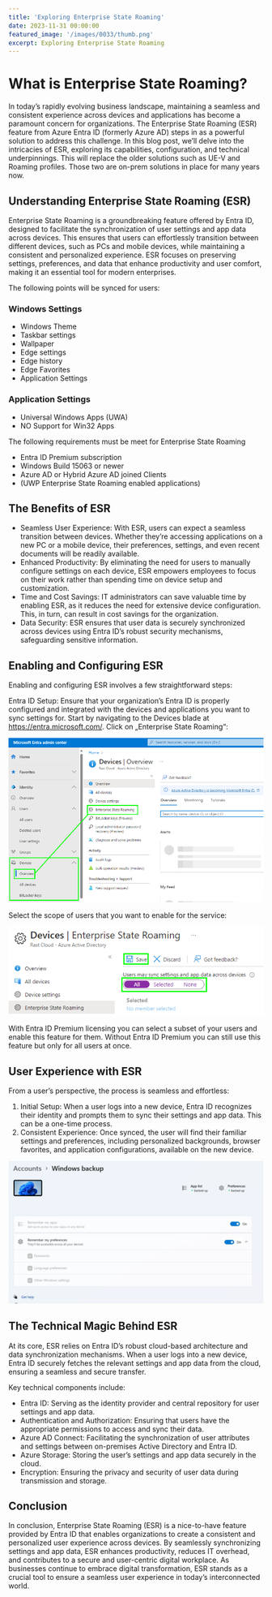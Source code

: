 ```yaml
---
title: 'Exploring Enterprise State Roaming'
date: 2023-11-31 00:00:00
featured_image: '/images/0033/thumb.png'
excerpt: Exploring Enterprise State Roaming
---
```


# What is Enterprise State Roaming?

In today’s rapidly evolving business landscape, maintaining a seamless and consistent experience across devices and applications has become a paramount concern for organizations. The Enterprise State Roaming (ESR) feature from Azure Entra ID (formerly Azure AD) steps in as a powerful solution to address this challenge. In this blog post, we’ll delve into the intricacies of ESR, exploring its capabilities, configuration, and technical underpinnings. This will replace the older solutions such as UE-V and Roaming profiles. Those two are on-prem solutions in place for many years now.

## Understanding Enterprise State Roaming (ESR)
Enterprise State Roaming is a groundbreaking feature offered by Entra ID, designed to facilitate the synchronization of user settings and app data across devices. This ensures that users can effortlessly transition between different devices, such as PCs and mobile devices, while maintaining a consistent and personalized experience. ESR focuses on preserving settings, preferences, and data that enhance productivity and user comfort, making it an essential tool for modern enterprises.

The following points will be synced for users:

### Windows Settings
- Windows Theme
- Taskbar settings
- Wallpaper
- Edge settings
- Edge history
- Edge Favorites
- Application Settings
### Application Settings
- Universal Windows Apps (UWA)
- NO Support for Win32 Apps

The following requirements must be meet for Enterprise State Roaming

- Entra ID Premium subscription
- Windows Build 15063 or newer
- Azure AD or Hybrid Azure AD joined Clients
- (UWP Enterprise State Roaming enabled applications)


## The Benefits of ESR
- Seamless User Experience: With ESR, users can expect a seamless transition between devices. Whether they’re accessing applications on a new PC or a mobile device, their preferences, settings, and even recent documents will be readily available.
- Enhanced Productivity: By eliminating the need for users to manually configure settings on each device, ESR empowers employees to focus on their work rather than spending time on device setup and customization.
- Time and Cost Savings: IT administrators can save valuable time by enabling ESR, as it reduces the need for extensive device configuration. This, in turn, can result in cost savings for the organization.
- Data Security: ESR ensures that user data is securely synchronized across devices using Entra ID’s robust security mechanisms, safeguarding sensitive information.


## Enabling and Configuring ESR
Enabling and configuring ESR involves a few straightforward steps:

Entra ID Setup: Ensure that your organization’s Entra ID is properly configured and integrated with the devices and applications you want to sync settings for. Start by navigating to the Devices blade at https://entra.microsoft.com/. Click on „Enterprise State Roaming“:

![](/images/0033/1.png)

Select the scope of users that you want to enable for the service:

![](/images/0033/2.png)

With Entra ID Premium licensing you can select a subset of your users and enable this feature for them. Without Entra ID Premium you can still use this feature but only for all users at once.

## User Experience with ESR
From a user’s perspective, the process is seamless and effortless:

1. Initial Setup: When a user logs into a new device, Entra ID recognizes their identity and prompts them to sync their settings and app data. This can be a one-time process.
2. Consistent Experience: Once synced, the user will find their familiar settings and preferences, including personalized backgrounds, browser favorites, and application configurations, available on the new device.

![](/images/0033/3.png)

## The Technical Magic Behind ESR
At its core, ESR relies on Entra ID’s robust cloud-based architecture and data synchronization mechanisms. When a user logs into a new device, Entra ID securely fetches the relevant settings and app data from the cloud, ensuring a seamless and secure transfer.

Key technical components include:

- Entra ID: Serving as the identity provider and central repository for user settings and app data.
- Authentication and Authorization: Ensuring that users have the appropriate permissions to access and sync their data.
- Azure AD Connect: Facilitating the synchronization of user attributes and settings between on-premises Active Directory and Entra ID.
- Azure Storage: Storing the user’s settings and app data securely in the cloud.
- Encryption: Ensuring the privacy and security of user data during transmission and storage.

## Conclusion
In conclusion, Enterprise State Roaming (ESR) is a nice-to-have feature provided by Entra ID that enables organizations to create a consistent and personalized user experience across devices. By seamlessly synchronizing settings and app data, ESR enhances productivity, reduces IT overhead, and contributes to a secure and user-centric digital workplace. As businesses continue to embrace digital transformation, ESR stands as a crucial tool to ensure a seamless user experience in today’s interconnected world.